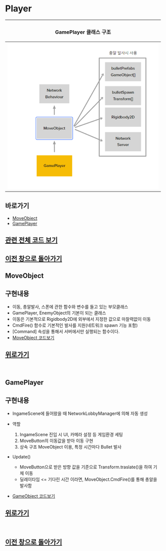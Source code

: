 # Player

|<H3><b>GamePlayer 클래스 구조</b></H3>|
|:---:|
 |![미리보기](../_Image/../Player/_Image/GamePlayer%20클래스%20구조.png)|


## 바로가기 
- [MoveObject](#moveobject)
- [GamePlayer](#gameplayer)

## [관련 전체 코드 보기](_Scripts/)

## [이전 창으로 돌아가기](https://github.com/shehdrbs123/Dongs-Portfolio/tree/main/UnityProject/NetworkShooting)

## MoveObject

## 구현내용
- 이동, 총알발사, 스폰에 관한 함수와 변수를 들고 있는 부모클래스
- GamePlayer, EnemyObject의 기본이 되는 클래스
- 이동은 기본적으로 Rigidbody2D에 외부에서 지정한 값으로 마찰력없이 이동
- CmdFire() 함수로 기본적인 발사를 지원(네트워크 spawn 기능 포함)
- [Command] 속성을 통해서 서버에서만 실행되는 함수이다.
- [MoveObject 코드보기](_Scripts/MoveObject.cs)

## [위로가기](#player)



<br>

## GamePlayer

## 구현내용
- IngameScene에 들어왔을 때 NetworkLobbyManager에 의해 자동 생성
- 역할 
   1. IngameScene 진입 시 UI, 카메라 설정 등 게임환경 세팅
   2. MoveButton의 이동값을 받아 이동 구현
   3. 상속 구조 MoveObject 이용, 특정 시간마다 Bullet 발사

- Update()
  - MoveButton으로 받은 방향 값을 기준으로 Transform.traslate()을 하여 기체 이동
  - 딜레이타임 <= 기다린 시간 이라면, MoveObject.CmdFire()를 통해 총알을 발사함

- [GameObject 코드보기](_Scripts/MoveObject.cs)

## [위로가기](#player)
<br>

## [이전 창으로 돌아가기](https://github.com/shehdrbs123/Dongs-Portfolio/tree/main/UnityProject/NetworkShooting)